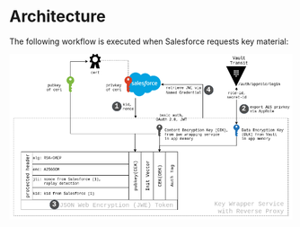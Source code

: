 # Architecture
The following workflow is executed when Salesforce requests key material:

![worflow](cache-only-key-service-v3.png)
